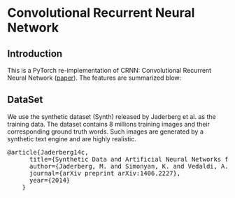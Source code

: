 # Convolutional Recurrent Neural Network

## Introduction

This is a PyTorch re-implementation of CRNN: Convolutional Recurrent Neural Network ([paper](https://arxiv.org/pdf/1507.05717.pdf)). The features are summarized blow:


## DataSet

We use the synthetic dataset (Synth) released by Jaderberg et al. as the training data. The dataset contains 8 millions training images and their corresponding ground truth words.
Such images are generated by a synthetic text engine and are highly realistic. 

<pre>
@article{Jaderberg14c,
      title={Synthetic Data and Artificial Neural Networks for Natural Scene Text Recognition},
      author={Jaderberg, M. and Simonyan, K. and Vedaldi, A. and Zisserman, A.},
      journal={arXiv preprint arXiv:1406.2227},
      year={2014}
    }
</pre>